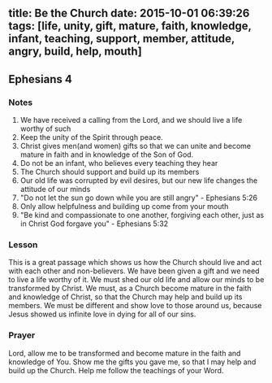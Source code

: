 title: Be the Church
date: 2015-10-01 06:39:26
tags: [life, unity, gift, mature, faith, knowledge, infant, teaching, support, member, attitude, angry, build, help, mouth]
---

## Ephesians 4

### Notes

1. We have received a calling from the Lord, and we should live a life worthy of such
2. Keep the unity of the Spirit through peace.
3. Christ gives men(and women) gifts so that we can unite and become mature in faith and in knowledge of the Son of God.
4. Do not be an infant, who believes every teaching they hear
5. The Church should support and build up its members
6. Our old life was corrupted by evil desires, but our new life changes the attitude of our minds
7. "Do not let the sun go down while you are still angry" - Ephesians 5:26
8. Only allow helpfulness and building up come from your mouth
9. "Be kind and compassionate to one another, forgiving each other, just as in Christ God forgave you" - Ephesians 5:32

### Lesson

This is a great passage which shows us how the Church should live and act with each other and non-believers. We have been given a gift and we need to live a life worthy of it. We must shed our old life and allow our minds to be transformed by Christ. We must, as a Church become mature in the faith and knowledge of Christ, so that the Church may help and build up its members. We must be different and show love to those around us, because Jesus showed us infinite love in dying for all of our sins.

### Prayer

Lord, allow me to be transformed and become mature in the faith and knowledge of You. Show me the gifts you gave me, so that I may help and build up the Church. Help me follow the teachings of your Word.
